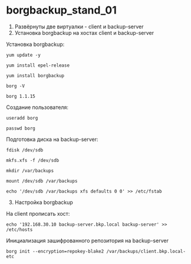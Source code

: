 # borgbackup_stand_01

1. Развёрнуты две виртуалки - client и backup-server
2. Установка borgbackup на хостах client и backup-server

Установка borgbackup:

`yum update -y`

`yum install epel-release`

`yum install borgbackup`

`borg -V`

`borg 1.1.15`

Создание пользователя:

`useradd borg`

`passwd borg`

Подготовка диска на backup-server:

`fdisk /dev/sdb`

`mkfs.xfs -f /dev/sdb`

`mkdir /var/backups`

`mount /dev/sdb /var/backups`

`echo '/dev/sdb /var/backups xfs defaults 0 0' >> /etc/fstab`

3. Настройка borgbackup

На client прописать хост:

`echo '192.168.30.10 backup-server.bkp.local backup-server' >> /etc/hosts`

Инициализация зашифрованного репозитория на backup-server

`borg init --encryption=repokey-blake2 /var/backups/client.bkp.local-etc`
